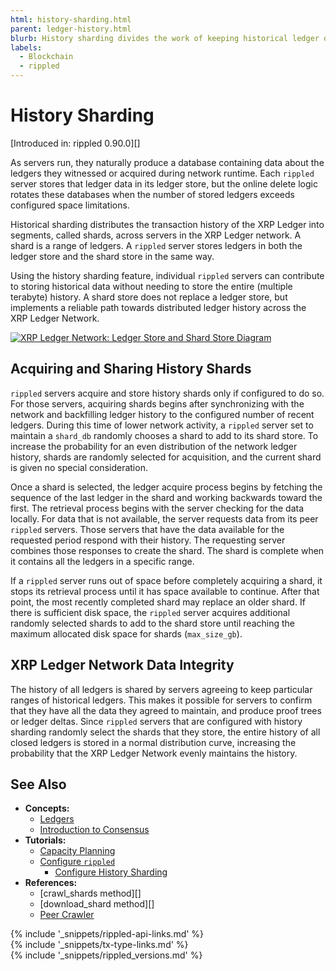 ```yaml
---
html: history-sharding.html
parent: ledger-history.html
blurb: History sharding divides the work of keeping historical ledger data among rippled servers.
labels:
  - Blockchain
  - rippled
---
```

# History Sharding

[Introduced in: rippled 0.90.0][]

As servers run, they naturally produce a database containing data about the ledgers they witnessed or acquired during network runtime. Each `rippled` server stores that ledger data in its ledger store, but the online delete logic rotates these databases when the number of stored ledgers exceeds configured space limitations.

Historical sharding distributes the transaction history of the XRP Ledger into segments, called shards, across servers in the XRP Ledger network. A shard is a range of ledgers. A `rippled` server stores ledgers in both the ledger store and the shard store in the same way.

Using the history sharding feature, individual `rippled` servers can contribute to storing historical data without needing to store the entire (multiple terabyte) history. A shard store does not replace a ledger store, but implements a reliable path towards distributed ledger history across the XRP Ledger Network.

[![XRP Ledger Network: Ledger Store and Shard Store Diagram](img/xrp-ledger-network-ledger-store-and-shard-store.png)](img/xrp-ledger-network-ledger-store-and-shard-store.png)

<!-- Diagram source: https://docs.google.com/presentation/d/1mg2jZQwgfLCIhOU8Mr5aOiYpIgbIgk3ymBoDb2hh7_s/edit#slide=id.g417450e8da_0_316 -->

## Acquiring and Sharing History Shards

`rippled` servers acquire and store history shards only if configured to do so. For those servers, acquiring shards begins after synchronizing with the network and backfilling ledger history to the configured number of recent ledgers. During this time of lower network activity, a `rippled` server set to maintain a `shard_db` randomly chooses a shard to add to its shard store. To increase the probability for an even distribution of the network ledger history, shards are randomly selected for acquisition, and the current shard is given no special consideration.

Once a shard is selected, the ledger acquire process begins by fetching the sequence of the last ledger in the shard and working backwards toward the first. The retrieval process begins with the server checking for the data locally. For data that is not available, the server requests data from its peer `rippled` servers. Those servers that have the data available for the requested period respond with their history. The requesting server combines those responses to create the shard. The shard is complete when it contains all the ledgers in a specific range.

If a `rippled` server runs out of space before completely acquiring a shard, it stops its retrieval process until it has space available to continue. After that point, the most recently completed shard may replace an older shard. If there is sufficient disk space, the `rippled` server acquires additional randomly selected shards to add to the shard store until reaching the maximum allocated disk space for shards (`max_size_gb`).

## XRP Ledger Network Data Integrity

The history of all ledgers is shared by servers agreeing to keep particular ranges of historical ledgers. This makes it possible for servers to confirm that they have all the data they agreed to maintain, and produce proof trees or ledger deltas. Since `rippled` servers that are configured with history sharding randomly select the shards that they store, the entire history of all closed ledgers is stored in a normal distribution curve, increasing the probability that the XRP Ledger Network evenly maintains the history.

## See Also

- **Concepts:**
    - [Ledgers](ledgers.html)
    - [Introduction to Consensus](intro-to-consensus.html)
- **Tutorials:**
    - [Capacity Planning](capacity-planning.html)
    - [Configure `rippled`](configure-rippled.html)
        - [Configure History Sharding](configure-history-sharding.html)
- **References:**
    - [crawl_shards method][]
    - [download_shard method][]
    - [Peer Crawler](peer-crawler.html)


<!--{# common link defs #}-->
{% include '_snippets/rippled-api-links.md' %}			
{% include '_snippets/tx-type-links.md' %}			
{% include '_snippets/rippled_versions.md' %}
